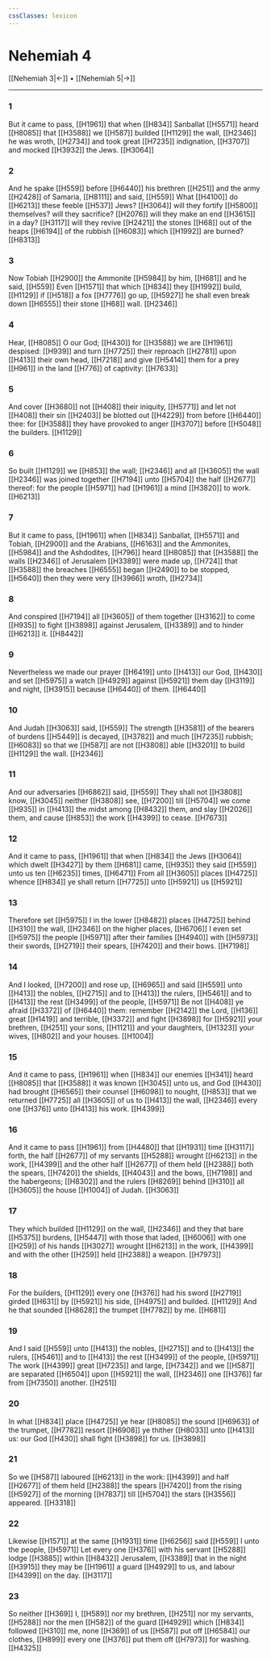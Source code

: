 ```yaml
---
cssClasses: lexicon
---
```

# Nehemiah 4

[[Nehemiah 3|←]] • [[Nehemiah 5|→]]

---

### 1
But it came to pass, [[H1961]] that when [[H834]] Sanballat [[H5571]] heard [[H8085]] that [[H3588]] we [[H587]] builded [[H1129]] the wall, [[H2346]] he was wroth, [[H2734]] and took great [[H7235]] indignation, [[H3707]] and mocked [[H3932]] the Jews. [[H3064]]

### 2
And he spake [[H559]] before [[H6440]] his brethren [[H251]] and the army [[H2428]] of Samaria, [[H8111]] and said, [[H559]] What [[H4100]] do [[H6213]] these feeble [[H537]] Jews? [[H3064]] will they fortify [[H5800]] themselves? will they sacrifice? [[H2076]] will they make an end [[H3615]] in a day? [[H3117]] will they revive [[H2421]] the stones [[H68]] out of the heaps [[H6194]] of the rubbish [[H6083]] which [[H1992]] are burned? [[H8313]]

### 3
Now Tobiah [[H2900]] the Ammonite [[H5984]] by him, [[H681]] and he said, [[H559]] Even [[H1571]] that which [[H834]] they [[H1992]] build, [[H1129]] if [[H518]] a fox [[H7776]] go up, [[H5927]] he shall even break down [[H6555]] their stone [[H68]] wall. [[H2346]]

### 4
Hear, [[H8085]] O our God; [[H430]] for [[H3588]] we are [[H1961]] despised: [[H939]] and turn [[H7725]] their reproach [[H2781]] upon [[H413]] their own head, [[H7218]] and give [[H5414]] them for a prey [[H961]] in the land [[H776]] of captivity: [[H7633]]

### 5
And cover [[H3680]] not [[H408]] their iniquity, [[H5771]] and let not [[H408]] their sin [[H2403]] be blotted out [[H4229]] from before [[H6440]] thee: for [[H3588]] they have provoked to anger [[H3707]] before [[H5048]] the builders. [[H1129]]

### 6
So built [[H1129]]  we [[H853]] the wall; [[H2346]] and all [[H3605]] the wall [[H2346]] was joined together [[H7194]] unto [[H5704]] the half [[H2677]] thereof: for the people [[H5971]] had [[H1961]] a mind [[H3820]] to work. [[H6213]]

### 7
But it came to pass, [[H1961]] when [[H834]] Sanballat, [[H5571]] and Tobiah, [[H2900]] and the Arabians, [[H6163]] and the Ammonites, [[H5984]] and the Ashdodites, [[H796]] heard [[H8085]] that [[H3588]] the walls [[H2346]] of Jerusalem [[H3389]] were made up, [[H724]] that [[H3588]] the breaches [[H6555]] began [[H2490]] to be stopped, [[H5640]] then they were very [[H3966]] wroth, [[H2734]]

### 8
And conspired [[H7194]] all [[H3605]] of them together [[H3162]] to come [[H935]] to fight [[H3898]] against Jerusalem, [[H3389]] and to hinder [[H6213]] it. [[H8442]]

### 9
Nevertheless we made our prayer [[H6419]] unto [[H413]] our God, [[H430]] and set [[H5975]] a watch [[H4929]] against [[H5921]] them day [[H3119]] and night, [[H3915]] because [[H6440]] of them. [[H6440]]

### 10
And Judah [[H3063]] said, [[H559]] The strength [[H3581]] of the bearers of burdens [[H5449]] is decayed, [[H3782]] and much [[H7235]] rubbish; [[H6083]] so that we [[H587]] are not [[H3808]] able [[H3201]] to build [[H1129]] the wall. [[H2346]]

### 11
And our adversaries [[H6862]] said, [[H559]] They shall not [[H3808]] know, [[H3045]] neither [[H3808]] see, [[H7200]] till [[H5704]] we come [[H935]] in [[H413]] the midst among [[H8432]] them, and slay [[H2026]]  them, and cause [[H853]] the work [[H4399]] to cease. [[H7673]]

### 12
And it came to pass, [[H1961]] that when [[H834]] the Jews [[H3064]] which dwelt [[H3427]] by them [[H681]] came, [[H935]] they said [[H559]] unto us ten [[H6235]] times, [[H6471]] From all [[H3605]] places [[H4725]] whence [[H834]] ye shall return [[H7725]] unto [[H5921]] us [[H5921]]

### 13
Therefore set [[H5975]] I in the lower [[H8482]] places [[H4725]] behind [[H310]] the wall, [[H2346]] on the higher places, [[H6706]] I even set [[H5975]] the people [[H5971]] after their families [[H4940]] with [[H5973]] their swords, [[H2719]] their spears, [[H7420]] and their bows. [[H7198]]

### 14
And I looked, [[H7200]] and rose up, [[H6965]] and said [[H559]] unto [[H413]] the nobles, [[H2715]] and to [[H413]] the rulers, [[H5461]] and to [[H413]] the rest [[H3499]] of the people, [[H5971]] Be not [[H408]] ye afraid [[H3372]] of [[H6440]] them: remember [[H2142]] the Lord, [[H136]] great [[H1419]] and terrible, [[H3372]] and fight [[H3898]] for [[H5921]] your brethren, [[H251]] your sons, [[H1121]] and your daughters, [[H1323]] your wives, [[H802]] and your houses. [[H1004]]

### 15
And it came to pass, [[H1961]] when [[H834]] our enemies [[H341]] heard [[H8085]] that [[H3588]] it was known [[H3045]] unto us, and God [[H430]] had brought [[H6565]] their counsel [[H6098]]  to nought, [[H853]] that we returned [[H7725]] all [[H3605]] of us to [[H413]] the wall, [[H2346]] every one [[H376]] unto [[H413]] his work. [[H4399]]

### 16
And it came to pass [[H1961]] from [[H4480]] that [[H1931]] time [[H3117]] forth, the half [[H2677]] of my servants [[H5288]] wrought [[H6213]] in the work, [[H4399]] and the other half [[H2677]] of them held [[H2388]] both the spears, [[H7420]] the shields, [[H4043]] and the bows, [[H7198]] and the habergeons; [[H8302]] and the rulers [[H8269]] behind [[H310]] all [[H3605]] the house [[H1004]] of Judah. [[H3063]]

### 17
They which builded [[H1129]] on the wall, [[H2346]] and they that bare [[H5375]] burdens, [[H5447]] with those that laded, [[H6006]] with one [[H259]] of his hands [[H3027]] wrought [[H6213]] in the work, [[H4399]] and with the other [[H259]] held [[H2388]] a weapon. [[H7973]]

### 18
For the builders, [[H1129]] every one [[H376]] had his sword [[H2719]] girded [[H631]] by [[H5921]] his side, [[H4975]] and builded. [[H1129]] And he that sounded [[H8628]] the trumpet [[H7782]] by me. [[H681]]

### 19
And I said [[H559]] unto [[H413]] the nobles, [[H2715]] and to [[H413]] the rulers, [[H5461]] and to [[H413]] the rest [[H3499]] of the people, [[H5971]] The work [[H4399]] great [[H7235]] and large, [[H7342]] and we [[H587]] are separated [[H6504]] upon [[H5921]] the wall, [[H2346]] one [[H376]] far from [[H7350]] another. [[H251]]

### 20
In what [[H834]] place [[H4725]] ye hear [[H8085]] the sound [[H6963]] of the trumpet, [[H7782]] resort [[H6908]] ye thither [[H8033]] unto [[H413]] us: our God [[H430]] shall fight [[H3898]] for us. [[H3898]]

### 21
So we [[H587]] laboured [[H6213]] in the work: [[H4399]] and half [[H2677]] of them held [[H2388]] the spears [[H7420]] from the rising [[H5927]] of the morning [[H7837]] till [[H5704]] the stars [[H3556]] appeared. [[H3318]]

### 22
Likewise [[H1571]] at the same [[H1931]] time [[H6256]] said [[H559]] I unto the people, [[H5971]] Let every one [[H376]] with his servant [[H5288]] lodge [[H3885]] within [[H8432]] Jerusalem, [[H3389]] that in the night [[H3915]] they may be [[H1961]] a guard [[H4929]] to us, and labour [[H4399]] on the day. [[H3117]]

### 23
So neither [[H369]] I, [[H589]] nor my brethren, [[H251]] nor my servants, [[H5288]] nor the men [[H582]] of the guard [[H4929]] which [[H834]] followed [[H310]] me, none [[H369]] of us [[H587]] put off [[H6584]] our clothes, [[H899]] every one [[H376]] put them off [[H7973]] for washing. [[H4325]]